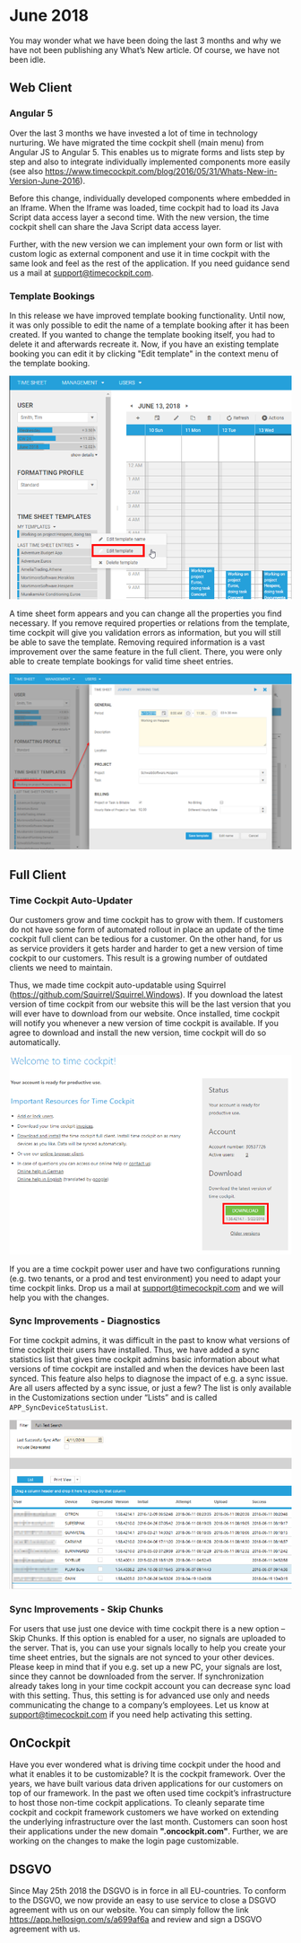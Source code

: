 # June 2018

You may wonder what we have been doing the last 3 months and why we have not been publishing any What’s New article. Of course, we have not been idle.

## Web Client

### Angular 5

Over the last 3 months we have invested a lot of time in technology nurturing. We have migrated the time cockpit shell (main menu) from Angular JS to Angular 5. This enables us to migrate forms and lists step by step and also to integrate individually implemented components more easily (see also https://www.timecockpit.com/blog/2016/05/31/Whats-New-in-Version-June-2016). 

Before this change, individually developed components where embedded in an Iframe. When the Iframe was loaded, time cockpit had to load its Java Script data access layer a second time. With the new version, the time cockpit shell can share the Java Script data access layer.

Further, with the new version we can implement your own form or list with custom logic as external component and use it in time cockpit with the same look and feel as the rest of the application. If you need guidance send us a mail at support@timecockpit.com.

### Template Bookings

In this release we have improved template booking functionality. Until now, it was only possible to edit the name of a template booking after it has been created. If you wanted to change the template booking itself, you had to delete it and afterwards recreate it. 
Now, if you have an existing template booking you can edit it by clicking "Edit template" in the context menu of the template booking. 

![Edit Template Menu](images/2018-06/edit-template-menu.png "Edit Template Menu")

A time sheet form appears and you can change all the properties you find necessary. If you remove required properties or relations from the template, time cockpit will give you validation errors as information, but you will still be able to save the template.
Removing required information is a vast improvement over the same feature in the full client. There, you were only able to create template bookings for valid time sheet entries.

![Edit Template Timesheet](images/2018-06/edit-template-timesheet-form.png "Edit Template Timesheet")

## Full Client

### Time Cockpit Auto-Updater
Our customers grow and time cockpit has to grow with them. If customers do not have some form of automated rollout in place an update of the time cockpit full client can be tedious for a customer. On the other hand, for us as service providers it gets harder and harder to get a new version of time cockpit to our customers. This result is a growing number of outdated clients we need to maintain. 

Thus, we made time cockpit auto-updatable using Squirrel (https://github.com/Squirrel/Squirrel.Windows). If you download the latest version of time cockpit from our website this will be the last version that you will ever have to download from our website. Once installed, time cockpit will notify you whenever a new version of time cockpit is available. If you agree to download and install the new version, time cockpit will do so automatically. 

![Download Squirrel Version](images/2018-06/download-version.png "Download Squirrel Version")

If you are a time cockpit power user and have two configurations running (e.g. two tenants, or a prod and test environment) you need to adapt your time cockpit links. Drop us a mail at support@timecockpit.com and we will help you with the changes.

### Sync Improvements - Diagnostics

For time cockpit admins, it was difficult in the past to know what versions of time cockpit their users have installed. Thus, we have added a sync statistics list that gives time cockpit admins basic information about what versions of time cockpit are installed and when the devices have been last synced. This feature also helps to diagnose the impact of e.g. a sync issue. Are all users affected by a sync issue, or just a few? The list is only available in the Customizations section under “Lists” and is called ```APP_SyncDeviceStatusList```.

![Sync Statistics](images/2018-06/statistics-list.png "Sync Statistics")

### Sync Improvements - Skip Chunks

For users that use just one device with time cockpit there is a new option – Skip Chunks. If this option is enabled for a user, no signals are uploaded to the server. That is, you can use your signals locally to help you create your time sheet entries, but the signals are not synced to your other devices. Please keep in mind that if you e.g. set up a new PC, your signals are lost, since they cannot be downloaded from the server. If synchronization already takes long in your time cockpit account you can decrease sync load with this setting. Thus, this setting is for advanced use only and needs communicating the change to a company’s employees. Let us know at support@timecockpit.com if you need help activating this setting.

## OnCockpit

Have you ever wondered what is driving time cockpit under the hood and what it enables it to be customizable? It is the cockpit framework. Over the years, we have built various data driven applications for our customers on top of our framework. 
In the past we often used time cockpit’s infrastructure to host those non-time cockpit applications. To cleanly separate time cockpit and cockpit framework customers we have worked on extending the underlying infrastructure over the last month. Customers can soon host their applications under the new domain **".oncockpit.com"**. Further, we are working on the changes to make the login page customizable.

## DSGVO

Since May 25th 2018 the DSGVO is in force in all EU-countries. To conform to the DSGVO, we now provide an easy to use service to close a DSGVO agreement with us on our website. You can simply follow the link https://app.hellosign.com/s/a699af6a and review and sign a DSGVO agreement with us. 